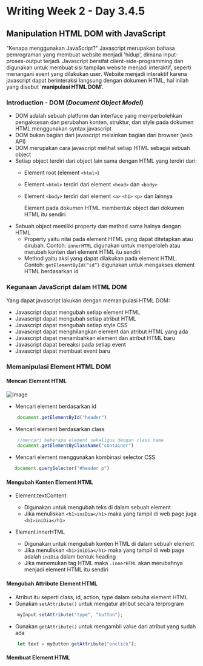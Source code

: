 # Writing Week 2 - Day 3.4.5
## Manipulation HTML DOM with JavaScript
"Kenapa menggunakan JavaScript?" Javascript merupakan bahasa pemrograman yang membuat website menjadi 'hidup', dimana input-proses-output terjadi. Javascript bersifat client-side-programming dan digunakan untuk membuat sisi tampilan website menjadi interaktif, seperti menangani event yang dilakukan user. Website menjadi interaktif karena javascript dapat berinteraksi langsung dengan dokumen HTML, hal inilah yang disebut '**manipulasi HTML DOM**'.

### Introduction - DOM (*Document Object Model*)
- DOM adalah sebuah platform dan interface yang memperbolehkan pengaksesan dan perubahan konten, struktur, dan style pada dokumen HTML menggunakan syntax javascript
- DOM bukan bagian dari javascript melainkan bagian dari browser (web API)
- DOM merupakan cara javascript melihat setiap HTML sebagai sebuah object
- Setiap object terdiri dari object lain sama dengan HTML yang terdiri dari:
  - Element root (element `<html>`)
  - Element `<html>` terdiri dari element `<head>` dan `<body>`
  - Element `<body>` terdiri dari element `<a>` `<h1>` `<p>` dan lainnya

  
    Element pada dokumen HTML membentuk object dari dokumen HTML itu sendiri
- Sebuah object memiliki property dan method sama halnya dengan HTML
  - Property yaitu nilai pada element HTML yang dapat ditetapkan atau dirubah. Contoh: `innerHTML` digunakan untuk memperoleh atau merubah konten dari element HTML itu sendiri
  - Method yaitu aksi yang dapat dilakukan pada element HTML. Contoh: `getElementById(“id”)` digunakan untuk mengakses element HTML berdasarkan id

### Kegunaan JavaScript dalam HTML DOM
Yang dapat javascript lakukan dengan memanipulasi HTML DOM:
  - Javascript dapat mengubah setiap element HTML
  - Javascript dapat mengubah setiap atribut HTML
  - Javascript dapat mengubah setiap style CSS
  - Javascript dapat menghilangkan element dan atribut HTML yang ada
  - Javascript dapat menambahkan element dan atribut HTML baru
  - Javascript dapat bereaksi pada setiap event
  - Javascript dapat membuat event baru
  
### Memanipulasi Element HTML DOM
#### Mencari Element HTML
![image](https://user-images.githubusercontent.com/85722923/193599825-d112cb2a-2e77-46f8-aa92-07b2eaae223e.png)
- Mencari element berdasarkan id
```js
    document.getElementById("header")
```

- Mencari element berdasarkan class
```js
    //mencari beberapa element sekaligus dengan class name
    document.getElementByClassName("container")
```

- Mencari element menggunakan kombinasi selector CSS
```js
   document.querySelector("#header p")
```

#### Mengubah Konten Element HTML
- Element.textContent
  - Digunakan untuk mengubah teks di dalam sebuah element
  - Jika menuliskan `<h1>iniDia</h1>` maka yang tampil di web page juga `<h1>iniDia</h1>`

- Element.innerHTML
  - Digunakan untuk mengubah konten HTML di dalam sebuah element
  - Jika menuliskan `<h1>iniDia</h1>` maka yang tampil di web page adalah `iniDia` dalam bentuk heading
  - Jika menemukan tag HTML maka `.innerHTML` akan merubahnya menjadi element HTML itu sendiri

#### Mengubah Attribute Element HTML
- Atribut itu seperti class, id, action, type dalam sebuha element HTML
- Gunakan `setAttribute()` untuk mengatur atribut secara terprogram
```js
    myInput.setAttribute("type", "button");
```
- Gunakan `getAttribute()` untuk mengambil value dari atribut yang sudah ada
```js
    let text = myButton.getAttribute("onclick");
```

#### Membuat Element HTML
